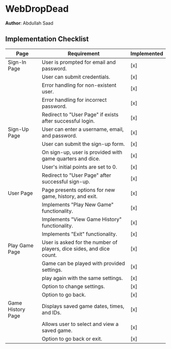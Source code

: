 # WebDropDead


**Author**: Abdullah Saad  


## Implementation Checklist

| Page            | Requirement                                              | Implemented |
|-----------------|----------------------------------------------------------|-------------|
| Sign-In Page    | User is prompted for email and password.                 | [x]         |
|                 | User can submit credentials.                             | [x]         |
|                 | Error handling for non-existent user.                    | [x]         |
|                 | Error handling for incorrect password.                   | [x]         |
|                 | Redirect to "User Page" if exists after successful login.| [x]         |
| Sign-Up Page    | User can enter a username, email, and password.          | [x]         |
|                 | User can submit the sign-up form.                        | [x]         |
|                 | On sign-up, user is provided with game quarters and dice.| [x]         |
|                 | User's initial points are set to 0.                      | [x]         |
|                 | Redirect to "User Page" after successful sign-up.        | [x]         |
| User Page       | Page presents options for new game, history, and exit.   | [x]         |
|                 | Implements "Play New Game" functionality.                | [x]         |
|                 | Implements "View Game History" functionality.            | [x]         |
|                 | Implements "Exit" functionality.                         | [x]         |
| Play Game Page  | User is asked for the number of players, dice sides, and dice count.| [x] |
|                 | Game can be played with provided settings.               | [x]         |
|                 | play again with the same settings.                       | [x]         |
|                 | Option to change settings.                               | [x]         |
|                 | Option to go back.                                       | [x]         |
| Game History Page| Displays saved game dates, times, and IDs.              | [x]         |
|                 | Allows user to select and view a saved game.             | [x]         |
|                 | Option to go back or exit.                               | [x]         |

